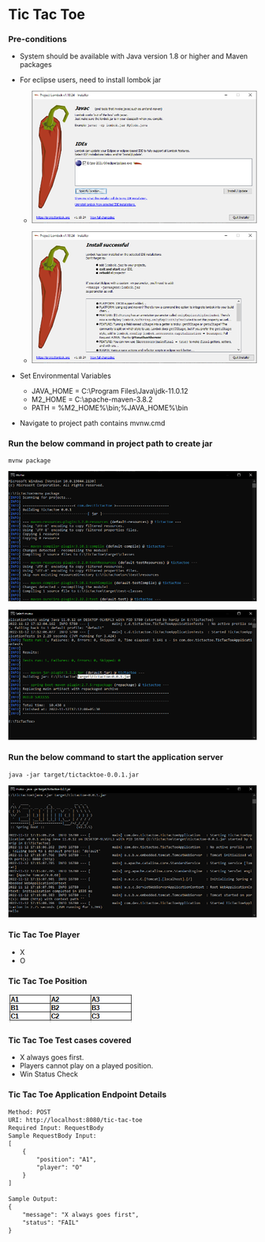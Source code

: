 # Tic Tac Toe

### Pre-conditions

* System should be available with Java version 1.8 or higher and Maven packages
* For eclipse users, need to install lombok jar

    * ![lombok_jar_installation_001](lombok_jar_installation_001.PNG)

    * ![lombok_jar_installation_002](lombok_jar_installation_002.PNG)

* Set Environmental Variables
    * JAVA_HOME = C:\Program Files\Java\jdk-11.0.12
    * M2_HOME = C:\apache-maven-3.8.2
    * PATH = %M2_HOME%\bin;%JAVA_HOME%\bin
* Navigate to project path contains mvnw.cmd

### Run the below command in project path to create jar

```
mvnw package

```

![mvnw_package](mvnw_package.PNG)


![mvnw_package_results](mvnw_package_results.PNG)

### Run the below command to start the application server
```
java -jar target/tictacktoe-0.0.1.jar

```

![tictactoe-0.0.1.jar_execution](tictactoe-0.0.1.jar_execution.PNG)

### Tic Tac Toe Player

* X
* O

### Tic Tac Toe Position

![TicTacToe_Position](TicTacToe_Position.PNG)

### Tic Tac Toe Test cases covered

* X always goes first.
* Players cannot play on a played position.
* Win Status Check

### Tic Tac Toe Application Endpoint Details
```
Method: POST
URI: http://localhost:8080/tic-tac-toe
Required Input: RequestBody
Sample RequestBody Input: 
[
    {
        "position": "A1",
        "player": "O"
    }
]

Sample Output: 
{
    "message": "X always goes first",
    "status": "FAIL"
}

```
